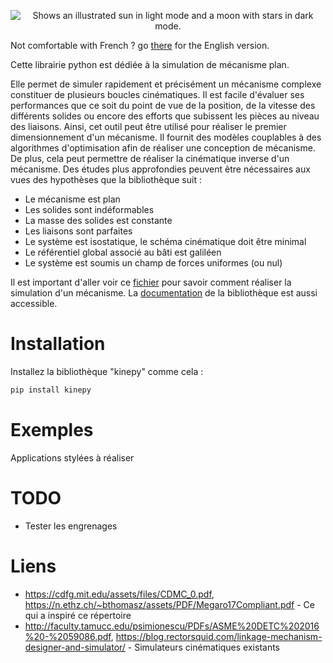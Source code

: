 <p align="center" width="100%">
  <source media="(prefers-color-scheme: dark)" srcset="https://user-images.githubusercontent.com/93446869/234007661-e51159c8-0177-4787-b14e-3c5d3ac5640c.svg">
  <source media="(prefers-color-scheme: light)" srcset="https://user-images.githubusercontent.com/93446869/234009295-5998701b-c0eb-4d48-86b0-45b8c8a2b6b5.svg">
  <img alt="Shows an illustrated sun in light mode and a moon with stars in dark mode." src="https://user-images.githubusercontent.com/93446869/234009295-5998701b-c0eb-4d48-86b0-45b8c8a2b6b5.svg">
</p>

Not comfortable with French ? go [there](https://github.com/valentin-burillier/kinepy/blob/main/README_EN.md) for the English version. 

Cette librairie python est dédiée à la simulation de mécanisme plan.

Elle permet de simuler rapidement et précisément un mécanisme complexe constituer de plusieurs boucles cinématiques. Il est facile d'évaluer ses performances que ce soit du point de vue de la position, de la vitesse des différents solides ou encore des efforts que subissent les pièces au niveau des liaisons. Ainsi, cet outil peut être utilisé pour réaliser le premier dimensionnement d'un mécanisme. Il fournit des modèles couplables à des algorithmes d'optimisation afin de réaliser une conception de mécanisme. De plus, cela peut permettre de réaliser la cinématique inverse d'un mécanisme. Des études plus approfondies peuvent être nécessaires aux vues des hypothèses que la bibliothèque suit :

- Le mécanisme est plan
- Les solides sont indéformables
- La masse des solides est constante
- Les liaisons sont parfaites
- Le système est isostatique, le schéma cinématique doit être minimal
- Le référentiel global associé au bâti est galiléen
- Le système est soumis un champ de forces uniformes (ou nul)

Il est important d'aller voir ce [fichier](https://github.com/valentin-burillier/kinepy/blob/main/docs/utiliser_kinepy.md) pour savoir comment réaliser la simulation d'un mécanisme. La [documentation](https://github.com/valentin-burillier/kinepy/blob/main/docs) de la bibliothèque est aussi accessible. 

# Installation

Installez la bibliothèque "kinepy" comme cela :
```bash
pip install kinepy
```
# Exemples

Applications stylées à réaliser

# TODO

- Tester les engrenages

# Liens

- https://cdfg.mit.edu/assets/files/CDMC_0.pdf, https://n.ethz.ch/~bthomasz/assets/PDF/Megaro17Compliant.pdf - Ce qui a inspiré ce répertoire
- http://faculty.tamucc.edu/psimionescu/PDFs/ASME%20DETC%202016%20-%2059086.pdf, https://blog.rectorsquid.com/linkage-mechanism-designer-and-simulator/ - Simulateurs cinématiques existants
